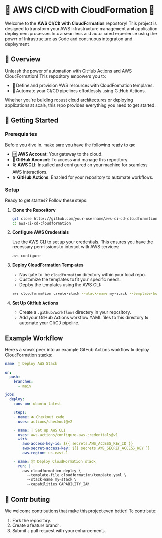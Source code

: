 # 🌟 AWS CI/CD with CloudFormation 🌟

Welcome to the **AWS CI/CD with CloudFormation** repository! This project is designed to transform your AWS infrastructure management and application deployment processes into a seamless and automated experience using the power of Infrastructure as Code and continuous integration and deployment.

## 🚀 Overview

Unleash the power of automation with GitHub Actions and AWS CloudFormation! This repository empowers you to:
- 📜 Define and provision AWS resources with CloudFormation templates.
- 🤖 Automate your CI/CD pipelines effortlessly using GitHub Actions.

Whether you're building robust cloud architectures or deploying applications at scale, this repo provides everything you need to get started.

## 🔧 Getting Started

### Prerequisites

Before you dive in, make sure you have the following ready to go:

- 🆔 **AWS Account**: Your gateway to the cloud.
- 🐙 **GitHub Account**: To access and manage this repository.
- 🛠️ **AWS CLI**: Installed and configured on your machine for seamless AWS interactions.
- ⚙️ **GitHub Actions**: Enabled for your repository to automate workflows.

### Setup

Ready to get started? Follow these steps:

1. **Clone the Repository**
   ```bash
   git clone https://github.com/your-username/aws-ci-cd-cloudformation.git
   cd aws-ci-cd-cloudformation
   ```

2. **Configure AWS Credentials**

   Use the AWS CLI to set up your credentials. This ensures you have the necessary permissions to interact with AWS services:

   ```bash
   aws configure
   ```

3. **Deploy CloudFormation Templates**

   - Navigate to the `cloudformation` directory within your local repo.
   - Customize the templates to fit your specific needs.
   - Deploy the templates using the AWS CLI:

   ```bash
   aws cloudformation create-stack --stack-name my-stack --template-body file://template.yaml
   ```

4. **Set Up GitHub Actions**

   - Create a `.github/workflows` directory in your repository.
   - Add your GitHub Actions workflow YAML files to this directory to automate your CI/CD pipeline.

## Example Workflow

Here's a sneak peek into an example GitHub Actions workflow to deploy CloudFormation stacks:

```yaml
name: 🚀 Deploy AWS Stack

on:
  push:
    branches:
      - main

jobs:
  deploy:
    runs-on: ubuntu-latest

    steps:
    - name: 🛎️ Checkout code
      uses: actions/checkout@v2

    - name: 🔐 Set up AWS CLI
      uses: aws-actions/configure-aws-credentials@v1
      with:
        aws-access-key-id: ${{ secrets.AWS_ACCESS_KEY_ID }}
        aws-secret-access-key: ${{ secrets.AWS_SECRET_ACCESS_KEY }}
        aws-region: us-east-1

    - name: 📦 Deploy CloudFormation stack
      run: |
        aws cloudformation deploy \
          --template-file cloudformation/template.yaml \
          --stack-name my-stack \
          --capabilities CAPABILITY_IAM
```

## 🤝 Contributing

We welcome contributions that make this project even better! To contribute:

1. Fork the repository.
2. Create a feature branch.
3. Submit a pull request with your enhancements.
```
